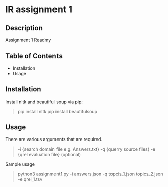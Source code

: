 # IR assignment 1

## Description
Assignment 1 Readmy

## Table of Contents

- Installation
- Usage

## Installation
Install nltk and beautiful soup via pip:
>pip install nltk
>pip install beautifulsoup
## Usage
There are various arguments that are required.
>-i {search domain file e.g. Answers.txt}
>-q {querry source files}
>-e {qrel evaluation file} (optional)

Sample usage
>python3 assignment1.py -i answers.json -q topcis_1.json topics_2.json -e qrel_1.tsv
